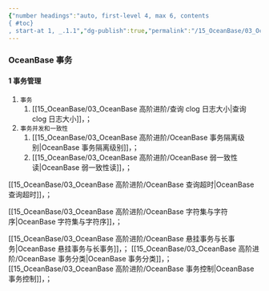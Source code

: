 ```yaml
---
{"number headings":"auto, first-level 4, max 6, contents
{ #toc}
, start-at 1, _.1.1","dg-publish":true,"permalink":"/15_OceanBase/03_OceanBase 高阶进阶/","dgPassFrontmatter":true}
---
```



### OceanBase 事务

#### 1 事务管理
1. `事务`
	1. [[15_OceanBase/03_OceanBase 高阶进阶/查询 clog 日志大小\|查询 clog 日志大小]]，；
2. `事务并发和一致性`
	1. [[15_OceanBase/03_OceanBase 高阶进阶/OceanBase 事务隔离级别\|OceanBase 事务隔离级别]]，；
	2. [[15_OceanBase/03_OceanBase 高阶进阶/OceanBase 弱一致性读\|OceanBase 弱一致性读]]，；







[[15_OceanBase/03_OceanBase 高阶进阶/OceanBase 查询超时\|OceanBase 查询超时]]，；

[[15_OceanBase/03_OceanBase 高阶进阶/OceanBase 字符集与字符序\|OceanBase 字符集与字符序]]，；


[[15_OceanBase/03_OceanBase 高阶进阶/OceanBase 悬挂事务与长事务\|OceanBase 悬挂事务与长事务]]，；
[[15_OceanBase/03_OceanBase 高阶进阶/OceanBase 事务分类\|OceanBase 事务分类]]，；
[[15_OceanBase/03_OceanBase 高阶进阶/OceanBase 事务控制\|OceanBase 事务控制]]，；